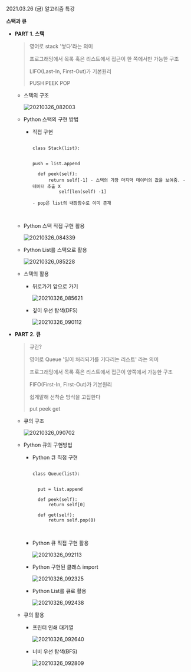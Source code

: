 2021.03.26 (금) 알고리즘 특강

**스택과 큐**

- **PART 1. 스택**

  >영어로 stack '쌓다'라는 의미
  >
  >프로그래밍에서 목록 혹은 리스트에서 접근이 한 쪽에서만 가능한 구조
  >
  >LIFO(Last-In, First-Out)가 기본원리
  >
  >PUSH	PEEK	POP

  - 스택의 구조

    ![20210326_082003](https://user-images.githubusercontent.com/78403443/112560209-08067e00-8e16-11eb-82a9-1c97fe157fad.png)

  - Python 스택의 구현 방법

    - 직접 구현

      <pre>
      <code>
      class Stack(list):


      push = list.append

      	def peek(self):
      	 	return self[-1] - 스택의 가장 마지막 데이터의 값을 보여줌. - 데이터 추출 X
      			self[len(self) -1]

      - pop은 list의 내장함수로 이미 존재

      </code>
      </pre>

  - Python 스택 직접 구현 활용

    ![20210326_084339](https://user-images.githubusercontent.com/78403443/112560241-181e5d80-8e16-11eb-9f39-6319068672aa.png)

  - Python List를 스택으로 활용

    ![20210326_085228](https://user-images.githubusercontent.com/78403443/112560253-210f2f00-8e16-11eb-911c-810409ee03fc.png)

  - 스택의 활용

    - 뒤로가기 앞으로 가기

      ![20210326_085621](https://user-images.githubusercontent.com/78403443/112560301-4603a200-8e16-11eb-976e-83370b7334cd.png)


    - 깊이 우선 탐색(DFS)

      ![20210326_090112](https://user-images.githubusercontent.com/78403443/112560321-4ef47380-8e16-11eb-95c6-2a861ec37133.png)




- **PART 2. 큐**

  > 큐란?
  >
  > 영어로 Queue '일이 처리되기를 기다리는 리스트' 라는 의미
  >
  > 프로그래밍에서 목록 혹은 리스트에서 접근이 양쪽에서 가능한 구조 
  >
  > FIFO(First-In, First-Out)가 기본원리
  >
  > 쉽게말해 선착순 방식을 고집한다
  >
  > put	peek	get

  - 큐의 구조

    ![20210326_090702](https://user-images.githubusercontent.com/78403443/112560337-56b41800-8e16-11eb-9f81-85721ddec092.png)

  - Python 큐의 구현방법

    - Python 큐 직접 구현

      <pre>
      <code>
      class Queue(list):


      	put = list.append
      	
      	def peek(self):
      		return self[0]
      	
      	def get(self):
      		return self.pop(0)

      </code>   
      </pre>

    - Python 큐 직접 구현 활용

      ![20210326_092113](https://user-images.githubusercontent.com/78403443/112560369-6895bb00-8e16-11eb-9cab-41d5e7b38cad.png)


    - Python 구현된 클래스 import

      ![20210326_092325](https://user-images.githubusercontent.com/78403443/112560384-6e8b9c00-8e16-11eb-99f0-18bd618f59d2.png)

    - Python List를 큐로 활용

      ![20210326_092438](https://user-images.githubusercontent.com/78403443/112560401-79dec780-8e16-11eb-93a9-b9d28cac2280.png)

  - 큐의 활용

    - 프린터 인쇄 대기열

      ![20210326_092640](https://user-images.githubusercontent.com/78403443/112560413-8105d580-8e16-11eb-980d-d251bde818fa.png)

    - 너비 우선 탐색(BFS)

      ![20210326_092809](https://user-images.githubusercontent.com/78403443/112560428-882ce380-8e16-11eb-8b06-8d9928738db0.png)

